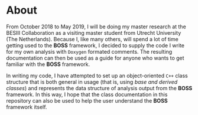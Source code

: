 # About

From October 2018 to May 2019, I will be doing my master research at the BESIII Collaboration as a visiting master student from Utrecht University \(The Netherlands\). Because I, like many others, will spend a lot of time getting used to the **BOSS** framework, I decided to supply the code I write for my own analysis with `Doxygen` formated comments. The resulting documentation can then be used as a guide for anyone who wants to get familiar with the **BOSS** framework.

In writing my code, I have attempted to set up an object-oriented `C++` class structure that is both general in usage \(that is, using _base and derived classes_\) and represents the data structure of analysis output from the **BOSS** framework. In this way, I hope that the class documentation in this repository can also be used to help the user understand the **BOSS** framework itself.

